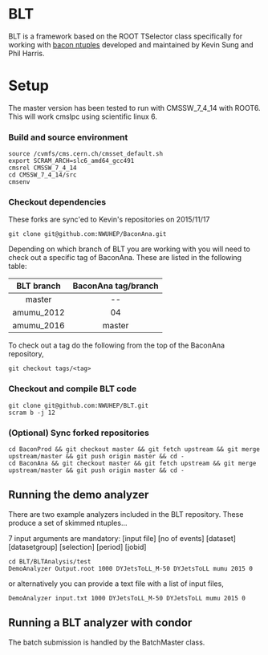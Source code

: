 BLT
===

BLT is a framework based on the ROOT TSelector class specifically for working with [bacon ntuples](https://github.com/ksung25/BaconProd) developed and maintained by Kevin Sung and Phil Harris. 

Setup
=====

The master version has been tested to run with CMSSW_7_4_14 with ROOT6.  This will work cmslpc using scientific linux 6.

### Build and source environment

```
source /cvmfs/cms.cern.ch/cmsset_default.sh
export SCRAM_ARCH=slc6_amd64_gcc491
cmsrel CMSSW_7_4_14
cd CMSSW_7_4_14/src
cmsenv
```

### Checkout dependencies

These forks are sync'ed to Kevin's repositories on 2015/11/17

```
git clone git@github.com:NWUHEP/BaconAna.git
```

Depending on which branch of BLT you are working with you will need to check out a specific tag of BaconAna.  These are listed in the following table:

| BLT branch | BaconAna tag/branch |
|:---:|:---:|
| master    | -- |
| amumu_2012 | 04 |
| amumu_2016 | master |

To check out a tag do the following from the top of the BaconAna repository,

```
git checkout tags/<tag>
```

### Checkout and compile BLT code

```
git clone git@github.com:NWUHEP/BLT.git
scram b -j 12
```

### (Optional) Sync forked repositories

```
cd BaconProd && git checkout master && git fetch upstream && git merge upstream/master && git push origin master && cd -
cd BaconAna && git checkout master && git fetch upstream && git merge upstream/master && git push origin master && cd -
```

## Running the demo analyzer

There are two example analyzers included in the BLT repository.  These produce a set of skimmed ntuples...

7 input arguments are mandatory: [input file] [no of events] [dataset] [datasetgroup] [selection] [period] [jobid]

```
cd BLT/BLTAnalysis/test
DemoAnalyzer Output.root 1000 DYJetsToLL_M-50 DYJetsToLL mumu 2015 0
```

or alternatively you can provide a text file with a list of input files,

```
DemoAnalyzer input.txt 1000 DYJetsToLL_M-50 DYJetsToLL mumu 2015 0
```

## Running a BLT analyzer with condor

The batch submission is handled by the BatchMaster class.  
